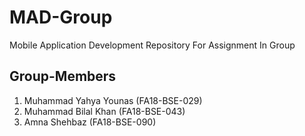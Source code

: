 # MAD-Group

Mobile Application Development Repository For Assignment In Group

## Group-Members

1. Muhammad Yahya Younas (FA18-BSE-029)
2. Muhammad Bilal Khan (FA18-BSE-043)
3. Amna Shehbaz (FA18-BSE-090)
